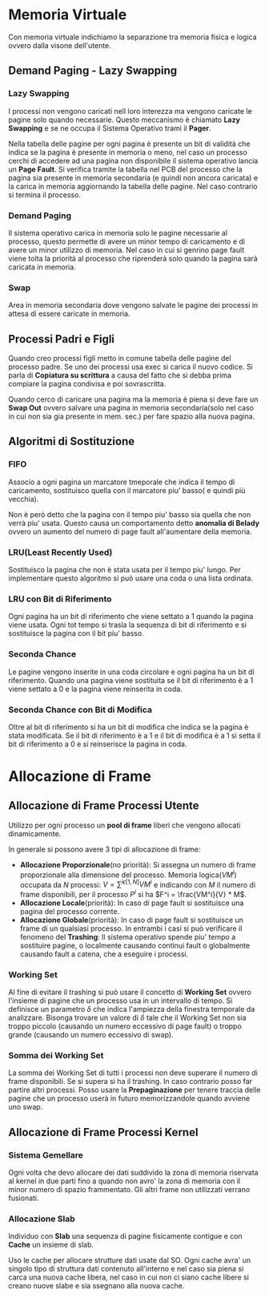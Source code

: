 # Memoria Virtuale

Con memoria virtuale indichiamo la separazione tra memoria fisica e logica ovvero dalla visone dell'utente.

## Demand Paging - Lazy Swapping

### Lazy Swapping

I processi non vengono caricati nell loro interezza ma vengono caricate le pagine solo quando necessarie. Questo meccanismo è chiamato **Lazy Swapping** e se ne occupa il Sistema Operativo trami il **Pager**.

Nella tabella delle pagine per ogni pagina è presente un bit di validità che indica se la pagina è presente in memoria o meno, nel caso un processo cerchi di accedere ad una pagina non disponibile il sistema operativo lancia un **Page Fault**. Si verifica tramite la tabella nel PCB del processo che la pagina sia presente in memoria secondaria (e quindi non ancora caricata) e la carica in memoria aggiornando la tabella delle pagine. Nel caso contrario si termina il processo.

### Demand Paging

Il sistema operativo carica in memoria solo le pagine necessarie al processo, questo permette di avere un minor tempo di caricamento e di avere un minor utilizzo di memoria. Nel caso in cui si genrino page fault viene tolta la priorità al processo che riprenderà solo quando la pagina sarà caricata in memoria.

### Swap 

Area in memoria secondaria dove vengono salvate le pagine dei processi in attesa di essere caricate in memoria.

## Processi Padri e Figli

Quando creo processi figli metto in comune tabella delle pagine del processo padre. Se uno dei processi usa exec si carica il nuovo codice. Si parla di **Copiatura su scrittura** a causa del fatto che si debba prima compiare la pagina condivisa e poi sovrascritta.

Quando cerco di caricare una pagina ma la memoria è piena si deve fare un **Swap Out** ovvero salvare una pagina in memoria secondaria(solo nel caso in cui non sia gia presente in mem. sec.) per fare spazio alla nuova pagina.

## Algoritmi di Sostituzione

### FIFO

Associo a ogni pagina un marcatore tmeporale che indica il tempo di caricamento, sostituisco quella con il marcatore piu' basso( e quindi più vecchia). 

Non è però detto che la pagina con il tempo piu' basso sia quella che non verrà piu' usata. Questo causa un comportamento detto **anomalia di Belady** ovvero un aumento del numero di page fault all'aumentare della memoria.

### LRU(Least Recently Used)

Sostituisco la pagina che non è stata usata per il tempo piu' lungo. Per implementare questo algoritmo si può usare una coda o una lista ordinata.

### LRU con Bit di Riferimento

Ogni pagina ha un bit di riferimento che viene settato a 1 quando la pagina viene usata. Ogni tot tempo si trasla la sequenza di bit di riferimento e si sostituisce la pagina con il bit piu' basso.

### Seconda Chance

Le pagine vengono inserite in una coda circolare e ogni pagina ha un bit di riferimento. Quando una pagina viene sostituita se il bit di riferimento è a 1 viene settato a 0 e la pagina viene reinserita in coda.

### Seconda Chance con Bit di Modifica

Oltre al bit di riferimento si ha un bit di modifica che indica se la pagina è stata modificata. Se il bit di riferimento è a 1 e il bit di modifica è a 1 si setta il bit di riferimento a 0 e si reinserisce la pagina in coda.

# Allocazione di Frame

## Allocazione di Frame Processi Utente

Utilizzo per ogni processo un **pool di frame** liberi che vengono allocati dinamicamente.

In generale si possono avere 3 tipi di allocazione di frame:

- **Allocazione Proporzionale**(no priorità): Si assegna un numero di frame proporzionale alla dimensione del processo. Memoria logica($VM^i$) occupata da *N* processi: $V = \sum^{i\epsilon[1,N]}VM^i$ e indicando con *M* il numero di frame disponibili, per il processo $P^i$ si ha $F^i = \frac{VM^i}{V} * M$.
- **Allocazione Locale**(priorità): In caso di page fault si sostituisce una pagina del processo corrente.
- **Allocazione Globale**(priorità): In caso di page fault si sostituisce un frame di un qualsiasi processo. In entrambi i casi si può verificare il fenomeno del **Trashing**: Il sistema operativo spende piu' tempo a sostituire pagine, o localmente causando continui fault o globalmente causando fault a catena, che a eseguire i processi.

### Working Set

Al fine di evitare il trashing si può usare il concetto di **Working Set** ovvero l'insieme di pagine che un processo usa in un intervallo di tempo. Si definisce un parametro $\delta$ che indica l'ampiezza della finestra temporale da analizzare. Bisonga trovare un valore di $\delta$ tale che il Working Set non sia troppo piccolo (causando un numero eccessivo di page fault) o troppo grande (causando un numero eccessivo di swap).

### Somma dei Working Set

La somma dei Working Set di tutti i processi non deve superare il numero di frame disponibili. Se si supera si ha il trashing. In caso contrario posso far partire altri processi. Posso usare la **Prepaginazione** per tenere traccia delle pagine che un processo userà in futuro memorizzandole quando avviene uno swap.

## Allocazione di Frame Processi Kernel

### Sistema Gemellare

Ogni volta che devo allocare dei dati suddivido la zona di memoria riservata al kernel in due parti fino a quando non avro' la zona di memoria con il minor numero di spazio frammentato. Gli altri frame non utilizzati verrano fusionati.

### Allocazione Slab

Individuo con **Slab** una sequenza di pagine fisicamente contigue e con **Cache** un insieme di slab.

Uso le cache per allocare strutture dati usate dal SO. Ogni cache avra' un singolo tipo di struttura dati contenuto all'interno e nel caso sia piena si carca una nuova cache libera, nel caso in cui non ci siano cache libere si creano nuove slabe e sia ssegnano alla nuova cache.